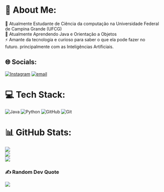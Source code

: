 # 💫 About Me:
🔭 Atualmente Estudante de Ciência da computação na Universidade Federal de Campina Grande (UFCG)<br>🌱 Atualmente Aprendendo Java e Orientação a Objetos<br>⚡ Amante da tecnologia e curioso para saber o que ela pode fazer no futuro. principalmente com as Inteligências Artificiais.


## 🌐 Socials:
[![Instagram](https://img.shields.io/badge/Instagram-%23E4405F.svg?logo=Instagram&logoColor=white)](https://instagram.com/@antonifneto) [![email](https://img.shields.io/badge/Email-D14836?logo=gmail&logoColor=white)](mailto:antoniofarias1880@gmail.com) 

# 💻 Tech Stack:
![Java](https://img.shields.io/badge/java-%23ED8B00.svg?style=for-the-badge&logo=openjdk&logoColor=white) ![Python](https://img.shields.io/badge/python-3670A0?style=for-the-badge&logo=python&logoColor=ffdd54) ![GitHub](https://img.shields.io/badge/github-%23121011.svg?style=for-the-badge&logo=github&logoColor=white) ![Git](https://img.shields.io/badge/git-%23F05033.svg?style=for-the-badge&logo=git&logoColor=white)
# 📊 GitHub Stats:
![](https://github-readme-stats.vercel.app/api?username=Antonio-Farias-Neto&theme=dark&hide_border=false&include_all_commits=false&count_private=false)<br/>
![](https://nirzak-streak-stats.vercel.app/?user=Antonio-Farias-Neto&theme=dark&hide_border=false)<br/>
![](https://github-readme-stats.vercel.app/api/top-langs/?username=Antonio-Farias-Neto&theme=dark&hide_border=false&include_all_commits=false&count_private=false&layout=compact)

### ✍️ Random Dev Quote
![](https://quotes-github-readme.vercel.app/api?type=horizontal&theme=radical)

<!-- Proudly created with GPRM ( https://gprm.itsvg.in ) -->
